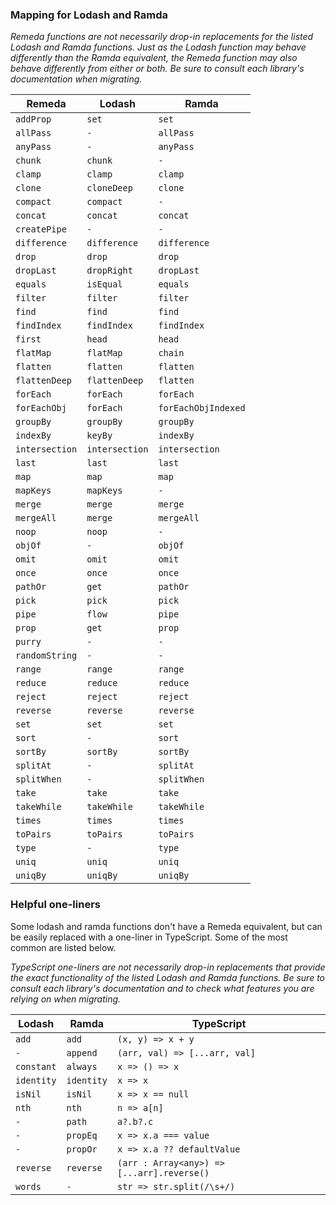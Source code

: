 ### Mapping for Lodash and Ramda

_Remeda functions are not necessarily drop-in replacements for the
listed Lodash and Ramda functions. Just as the Lodash function may behave
differently than the Ramda equivalent, the Remeda function may also
behave differently from either or both. Be sure to consult each library's
documentation when migrating._

| Remeda         | Lodash         | Ramda               |
| -------------- | -------------- | ------------------- |
| `addProp`      | `set`          | `set`               |
| `allPass`      | `-`            | `allPass`           |
| `anyPass`      | `-`            | `anyPass`           |
| `chunk`        | `chunk`        | `-`                 |
| `clamp`        | `clamp`        | `clamp`             |
| `clone`        | `cloneDeep`    | `clone`             |
| `compact`      | `compact`      | `-`                 |
| `concat`       | `concat`       | `concat`            |
| `createPipe`   | `-`            | `-`                 |
| `difference`   | `difference`   | `difference`        |
| `drop`         | `drop`         | `drop`              |
| `dropLast`     | `dropRight`    | `dropLast`          |
| `equals`       | `isEqual`      | `equals`            |
| `filter`       | `filter`       | `filter`            |
| `find`         | `find`         | `find`              |
| `findIndex`    | `findIndex`    | `findIndex`         |
| `first`        | `head`         | `head`              |
| `flatMap`      | `flatMap`      | `chain`             |
| `flatten`      | `flatten`      | `flatten`           |
| `flattenDeep`  | `flattenDeep`  | `flatten`           |
| `forEach`      | `forEach`      | `forEach`           |
| `forEachObj`   | `forEach`      | `forEachObjIndexed` |
| `groupBy`      | `groupBy`      | `groupBy`           |
| `indexBy`      | `keyBy`        | `indexBy`           |
| `intersection` | `intersection` | `intersection`      |
| `last`         | `last`         | `last`              |
| `map`          | `map`          | `map`               |
| `mapKeys`      | `mapKeys`      | `-`                 |
| `merge`        | `merge`        | `merge`             |
| `mergeAll`     | `merge`        | `mergeAll`          |
| `noop`         | `noop`         | `-`                 |
| `objOf`        | `-`            | `objOf`             |
| `omit`         | `omit`         | `omit`              |
| `once`         | `once`         | `once`              |
| `pathOr`       | `get`          | `pathOr`            |
| `pick`         | `pick`         | `pick`              |
| `pipe`         | `flow`         | `pipe`              |
| `prop`         | `get`          | `prop`              |
| `purry`        | `-`            | `-`                 |
| `randomString` | `-`            | `-`                 |
| `range`        | `range`        | `range`             |
| `reduce`       | `reduce`       | `reduce`            |
| `reject`       | `reject`       | `reject`            |
| `reverse`      | `reverse`      | `reverse`           |
| `set`          | `set`          | `set`               |
| `sort`         | `-`            | `sort`              |
| `sortBy`       | `sortBy`       | `sortBy`            |
| `splitAt`      | `-`            | `splitAt`           |
| `splitWhen`    | `-`            | `splitWhen`         |
| `take`         | `take`         | `take`              |
| `takeWhile`    | `takeWhile`    | `takeWhile`         |
| `times`        | `times`        | `times`             |
| `toPairs`      | `toPairs`      | `toPairs`           |
| `type`         | `-`            | `type`              |
| `uniq`         | `uniq`         | `uniq`              |
| `uniqBy`       | `uniqBy`       | `uniqBy`            |

### Helpful one-liners

Some lodash and ramda functions don't have a Remeda equivalent, but can be
easily replaced with a one-liner in TypeScript. Some of the most common
are listed below.

_TypeScript one-liners are not necessarily drop-in replacements that
provide the exact functionality of the listed Lodash and Ramda functions.
Be sure to consult each library's documentation and to check what features
you are relying on when migrating._

| Lodash         | Ramda          | TypeScript                                 |
| -------------- | -------------- | ------------------------------------------ |
| `add`          | `add`          | `(x, y) => x + y`                          |
| `-`            | `append`       | `(arr, val) => [...arr, val]`              |
| `constant`     | `always`       | `x => () => x`                             |
| `identity`     | `identity`     | `x => x`                                   |
| `isNil`        | `isNil`        | `x => x == null`                           |
| `nth`          | `nth`          | `n => a[n]`                                |
| `-`            | `path`         | `a?.b?.c`                                  |
| `-`            | `propEq`       | `x => x.a === value`                       |
| `-`            | `propOr`       | `x => x.a ?? defaultValue`                 |
| `reverse`      | `reverse`      | `(arr : Array<any>) => [...arr].reverse()` |
| `words`        | `-`            | `str => str.split(/\s+/)`                  |


